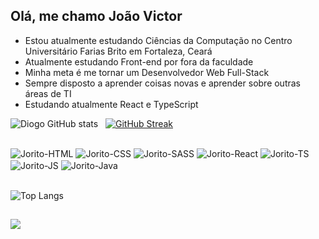 ## Olá, me chamo João Victor

- Estou atualmente estudando Ciências da Computação no Centro Universitário Farias Brito em Fortaleza, Ceará
- Atualmente estudando Front-end por fora da faculdade
- Minha meta é me tornar um Desenvolvedor Web Full-Stack
- Sempre disposto a aprender coisas novas e aprender sobre outras áreas de TI
- Estudando atualmente React e TypeScript

 ![Diogo GitHub stats](https://github-readme-stats.vercel.app/api?username=joritodev&show_icons=true&theme=tokyonight) &nbsp; [![GitHub Streak](https://streak-stats.demolab.com/?user=joritodev&theme=tokyonight)](https://git.io/streak-stats)

##

<div style="display: inline_block">
  
  <img align="center" alt="Jorito-HTML" src="https://img.shields.io/badge/HTML5-E34F26?style=for-the-badge&logo=html5&logoColor=white" href="#"/>
  <img align="center" alt="Jorito-CSS" src="https://img.shields.io/badge/CSS3-1572B6?style=for-the-badge&logo=css3&logoColor=white" href="#"/>
  <img align="center" alt="Jorito-SASS" src="https://img.shields.io/badge/Sass-CC6699?style=for-the-badge&logo=sass&logoColor=white" href="#"/>
  <img align="center" alt="Jorito-React" sec="https://img.shields.io/badge/React-20232A?style=for-the-badge&logo=react&logoColor=61DAFB" href="#"/>
  <img align="center" alt="Jorito-TS" src="https://img.shields.io/badge/TypeScript-007ACC?style=for-the-badge&logo=typescript&logoColor=white" href=#"/>
  <img align="center" alt="Jorito-JS" src="https://img.shields.io/badge/JavaScript-323330?style=for-the-badge&logo=javascript&logoColor=F7DF1E" href="#"/>
  <img align="center" alt="Jorito-Java" src="https://img.shields.io/badge/Java-ED8B00?style=for-the-badge&logo=openjdk&logoColor=white" href="#"/>

  
</div>
<br>

![Top Langs](https://github-readme-stats.vercel.app/api/top-langs/?username=joritodev&layout=compact&theme=tokyonight)

##

<div style="display: inline_block">
<a href="https://www.linkedin.com/in/joaovcmontenegro/" target="_blank" rel="external"><img src="https://img.shields.io/badge/LinkedIn-0077B5?style=for-the-badge&logo=linkedin&logoColor=white"></a>
</div>
